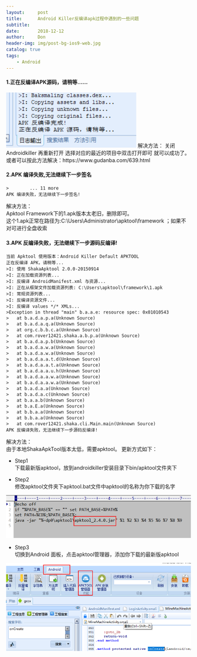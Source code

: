```yaml
---
layout:     post
title:      Android Killer反编译apk过程中遇到的一些问题
subtitle:   
date:       2018-12-12
author:     Don
header-img: img/post-bg-ios9-web.jpg
catalog: true
tags:
    - Android
---
```


#### 1.正在反编译APK源码，请稍等......
<img src="/img/article/androidkillerproblem1.jpg"/>
解决方法：   
关闭Androidkiller 再重新打开 选择对应的最近的项目中双击打开即可 就可以成功了。   
或者可以按此方法解决：https://www.gudanba.com/639.html

#### 2.APK 编译失败,无法继续下一步签名 
```
>        ... 11 more
APK 编译失败，无法继续下一步签名!
```
解决方法：   
Apktool Framework下的1.apk版本太老旧，删除即可。  
这个1.apk正常在路径为:C:\Users\Administrator\apktool\framework  ；如果不对可进行全盘收索  

#### 3.APK 反编译失败，无法继续下一步源码反编译!
```
当前 Apktool 使用版本：Android Killer Default APKTOOL
正在反编译 APK，请稍等...
>I: 使用 ShakaApktool 2.0.0-20150914
>I: 正在加载资源列表...
>I: 反编译 AndroidManifest.xml 与资源...
>I: 正在从框架文件加载资源列表: C:\Users\apktool\framework\1.apk
>I: 常规资源列表...
>I: 反编译资源文件...
>I: 反编译 values */* XMLs...
>Exception in thread "main" b.a.a.e: resource spec: 0x01010543
>   at b.a.d.a.p.a(Unknown Source)
>   at b.a.d.a.q.a(Unknown Source)
>   at org.c.b.b.c.a(Unknown Source)
>   at com.rover12421.shaka.a.b.p.a(Unknown Source)
>   at b.a.d.a.p.b(Unknown Source)
>   at b.a.d.a.w.a(Unknown Source)
>   at b.a.d.a.w.a(Unknown Source)
>   at b.a.d.a.a.t.d(Unknown Source)
>   at b.a.d.a.a.t.a(Unknown Source)
>   at b.a.d.a.a.u.h(Unknown Source)
>   at b.a.d.a.a.w.a(Unknown Source)
>   at b.a.d.a.a.w.a(Unknown Source)
>   at b.a.d.a.a(Unknown Source)
>   at b.a.d.a.c(Unknown Source)
>   at b.a.a.b(Unknown Source)
>   at b.a.E.a(Unknown Source)
>   at b.b.a.a(Unknown Source)
>   at b.b.a.a(Unknown Source)
>   at com.rover12421.shaka.cli.Main.main(Unknown Source)
APK 反编译失败，无法继续下一步源码反编译!
```
解决方法：  
由于本地ShakaApkTool版本太低，需要apktool。 更新方式如下：
- Step1  
下载最新版apktool，放到androidkiller安装目录下bin/apktool文件夹下

- Step2  
修改apktool文件夹下apktool.bat文件中apktool的名称为你下载的名字  
<img src="/img/article/androidkillerproblem3.png"/>  

- Step3  
切换到Android 面板，点击apktool管理器，添加你下载的最新版apktool  
<img src="/img/article/androidkillerproblem2.png"/>   
